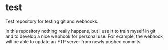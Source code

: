 # test
Test repository for testing git and webhooks.

In this repository nothing really happens, but I use it to train myself in git and to develop a nice webhook for personal use.
For example, the webhook will be able to update an FTP server from newly pushed commits.
